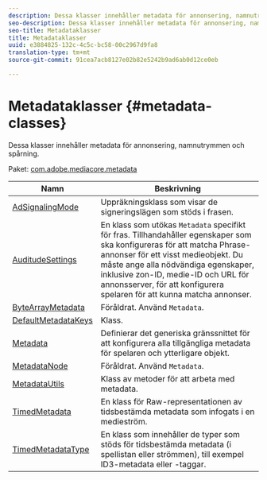 ```yaml
---
description: Dessa klasser innehåller metadata för annonsering, namnutrymmen och spårning.
seo-description: Dessa klasser innehåller metadata för annonsering, namnutrymmen och spårning.
seo-title: Metadataklasser
title: Metadataklasser
uuid: e3884825-132c-4c5c-bc58-00c2967d9fa8
translation-type: tm+mt
source-git-commit: 91cea7acb8127e02b82e5242b9ad6ab0d12ce0eb

---
```



# Metadataklasser {#metadata-classes}

Dessa klasser innehåller metadata för annonsering, namnutrymmen och spårning.

Paket: [com.adobe.mediacore.metadata](https://help.adobe.com/en_US/primetime/api/psdk/asdoc-dhls_1.4/com/adobe/mediacore/metadata/package-detail.html)

| Namn | Beskrivning |
|---|---|
| [AdSignalingMode](https://help.adobe.com/en_US/primetime/api/psdk/asdoc-dhls_1.4/com/adobe/mediacore/metadata/AdSignalingMode.html) | Uppräkningsklass som visar de signeringslägen som stöds i frasen. |
| [AuditudeSettings](https://help.adobe.com/en_US/primetime/api/psdk/asdoc-dhls_1.4/com/adobe/mediacore/metadata/AuditudeSettings.html) | En klass som utökas `Metadata` specifikt för fras. Tillhandahåller egenskaper som ska konfigureras för att matcha Phrase-annonser för ett visst medieobjekt. Du måste ange alla nödvändiga egenskaper, inklusive zon-ID, medie-ID och URL för annonsserver, för att konfigurera spelaren för att kunna matcha annonser. |
| [ByteArrayMetadata](https://help.adobe.com/en_US/primetime/api/psdk/asdoc-dhls_1.4/com/adobe/mediacore/metadata/ByteArrayMetadata.html) | Föråldrat. Använd `Metadata`. |
| [DefaultMetadataKeys](https://help.adobe.com/en_US/primetime/api/psdk/asdoc-dhls_1.4/com/adobe/mediacore/metadata/DefaultMetadataKeys.html) | Klass. |
| [Metadata](https://help.adobe.com/en_US/primetime/api/psdk/asdoc-dhls_1.4/com/adobe/mediacore/metadata/Metadata.html) | Definierar det generiska gränssnittet för att konfigurera alla tillgängliga metadata för spelaren och ytterligare objekt. |
| [MetadataNode](https://help.adobe.com/en_US/primetime/api/psdk/asdoc-dhls_1.4/com/adobe/mediacore/metadata/MetadataNode.html) | Föråldrat. Använd `Metadata`. |
| [MetadataUtils](https://help.adobe.com/en_US/primetime/api/psdk/asdoc-dhls_1.4/com/adobe/mediacore/metadata/MetadataUtils.html) | Klass av metoder för att arbeta med metadata. |
| [TimedMetadata](https://help.adobe.com/en_US/primetime/api/psdk/asdoc-dhls_1.4/com/adobe/mediacore/metadata/TimedMetadata.html) | En klass för Raw-representationen av tidsbestämda metadata som infogats i en medieström. |
| [TimedMetadataType](https://help.adobe.com/en_US/primetime/api/psdk/asdoc-dhls_1.4/com/adobe/mediacore/metadata/TimedMetadataType.html) | En klass som innehåller de typer som stöds för tidsbestämda metadata (i spellistan eller strömmen), till exempel ID3-metadata eller -taggar. |